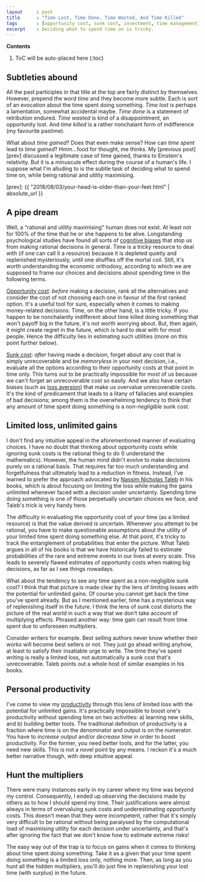 ```yaml
---
layout     : post
title      : "Time Lost, Time Done, Time Wasted, And Time Killed"
tags       : [opportunity cost, sunk cost, investment, time management]
excerpt    : Deciding what to spend time on is tricky.
---
```


**Contents**
1. ToC will be auto-placed here
{:toc}


## Subtleties abound

All the past participles in that title at the top are fairly distinct by
themselves. However, prepend the word *time* and they become more subtle. Each
is sort of an evocation about the time spent doing something. *Time lost* is
perhaps a lamentation, somewhat accidental maybe. *Time done* is a statement of
retribution endured. *Time wasted* is kind of a disappointment, an opportunity
lost. And *time killed* is a rather nonchalant form of indifference (my
favourite pastime).

What about *time gained*? Does that even make sense? How can *time spent* lead
to *time gained*? Hmm...food for thought, me thinks. My [previous post][prev]
discussed a legitimate case of time gained, thanks to Einstein's
relativity. But it is a minuscule effect during the course of a human's life. I
suppose what I'm alluding to is the subtle task of deciding what to spend time
on, while being rational and utility maximising.

[prev]: {{ "2018/08/03/your-head-is-older-than-your-feet.html" | absolute_url }}


## A pipe dream

Well, a "rational and utility maximising" human does not exist. At least not
for 100% of the time that he or she happens to be alive. Longstanding
psychological studies have found all sorts of [cognitive biases][biaslink] that
stop us from making rational decisions in general. Time is a tricky resource to
deal with (if one can call it a resource) because it is depleted quietly and
replenished mysteriously, until one shuffles off the mortal coil. Still, it's
worth understanding the economic orthodoxy, according to which we are supposed
to frame our choices and decisions about spending time in the following terms.

[Opportunity cost][opplink]: *before* making a decision, rank all the
alternatives and consider the cost of not choosing each one in favour of the
first ranked option. It's a useful tool for sure, especially when it comes to
making money-related decisions. Time, on the other hand, is a little tricky. If
you happen to be nonchalantly indifferent about time killed doing something
that won't payoff big in the future, it's not worth worrying about. But, then
again, it might create regret in the future, which is hard to deal with for
most people. Hence the difficulty lies in estimating such utilities (more on
this point further below).

[Sunk cost][sunklink]: *after* having made a decision, forget about any cost
that is simply unrecoverable and be *memoryless* in your next decision, i.e.,
evaluate all the options according to their opportunity costs at that point in
time only. This turns out to be practically impossible for most of us because
we can't forget an unrecoverable cost so easily. And we also have certain
biases (such as [loss aversion][losslink]) that make us overvalue unrecoverable
costs. It's the kind of predicament that leads to a litany of fallacies and
examples of bad decisions; among them is the overwhelming tendency to think
that any amount of time spent doing something is a *non-negligible* sunk cost.

[biaslink]: https://en.wikipedia.org/wiki/List_of_cognitive_biases
[opplink]:  https://www.investopedia.com/terms/o/opportunitycost.asp
[sunklink]: https://www.investopedia.com/terms/s/sunkcost.asp
[losslink]: https://en.wikipedia.org/wiki/Loss_aversion


## Limited loss, unlimited gains

I don't find any intuitive appeal in the aforementioned manner of evaluating
choices. I have no doubt that thinking about opportunity costs while ignoring
sunk costs is the rational thing to do (I understand the mathematics). However,
the human mind didn't evolve to make decisions purely on a rational basis. That
requires far too much understanding and forgetfulness that ultimately lead to
a reduction in fitness. Instead, I've learned to prefer the approach advocated
by [Nassim Nicholas Taleb][taleblink] in his books, which is about focusing on
limiting the loss while making the gains unlimited whenever faced with a
decision under uncertainty. Spending time doing something is one of those
perpetually uncertain choices we face, and Taleb's trick is very handy here.

[taleblink]: http://www.fooledbyrandomness.com/

The difficulty in evaluating the opportunity cost of your time (as a limited
resource) is that the value derived is uncertain. Whenever you attempt to be
rational, you have to make questionable assumptions about the utility of your
limited time spent doing something else. At that point, it's tricky to track
the entanglement of probabilities that enter the picture. What Taleb argues in
all of his books is that we have historically failed to estimate probabilities
of the rare and extreme events in our lives at every scale. This leads to
severely flawed estimates of opportunity costs when making big decisions, as
far as I see things nowadays.

What about the tendency to see any time spent as a non-negligible sunk cost? I
think that that picture is made clear by the lens of limiting losses with the
potential for unlimited gains. Of course you cannot get back the time you've
spent already. But as I mentioned earlier, time has a mysterious way of
replenishing itself in the future. I think the lens of sunk cost distorts the
picture of the real world in such a way that we don't take account of
multiplying effects. Phrased another way: time gain can result from time spent
due to unforeseen multipliers.

Consider writers for example. Best selling authors never know whether their
works will become best sellers or not. They just go ahead writing anyhow, at
least to satisfy their insatiable urge to write. The time they've spent writing
is really a limited loss, not automatically a sunk cost that's
unrecoverable. Taleb points out a whole host of similar examples in his books.


## Personal productivity

I've come to view my [productivity][prodlink] through this lens of limited loss
with the potential for unlimited gains. It's practically impossible to boost
one's productivity without spending time on two activities: a) learning new
skills, and b) building better tools. The traditional definition of
productivity is a fraction where time is on the denominator and output is on
the numerator. You have to *increase output* and/or *decrease time* in order to
boost productivity. For the former, you need better tools, and for the latter,
you need new skills. This is not a novel point by any means. I reckon it's a
much better narrative though, with deep intuitive appeal.

[prodlink]: https://en.wikipedia.org/wiki/Productivity


## Hunt the multipliers

There were many instances early in my career where my time was beyond my
control. Consequently, I ended up observing the decisions made by others as to
how I should spend my time. Their justifications were almost always in terms of
overvaluing sunk costs and underestimating opportunity costs. This doesn't mean
that they were incompetent, rather that it's simply very difficult to be
rational without being paralysed by the computational load of maximising
utility for each decision under uncertainty, and that's after ignoring the fact
that we don't know how to estimate extreme risks!

The easy way out of the trap is to focus on gains when it comes to thinking
about time spent doing something. Take it as a given that your time spent doing
something is a limited loss only, nothing more. Then, as long as you hunt all
the hidden multipliers, you'll do just fine in replenishing your lost time
(with surplus) in the future.
